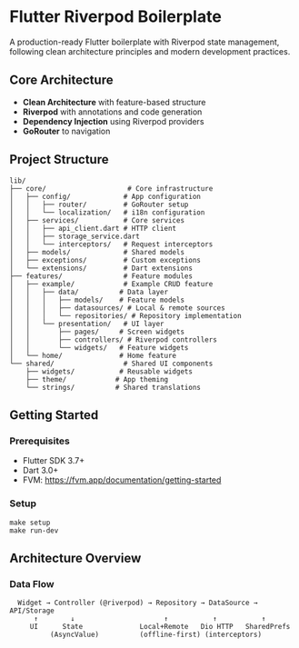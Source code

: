 # Flutter Riverpod Boilerplate

A production-ready Flutter boilerplate with Riverpod state management, following clean architecture principles and modern development practices.

## **Core Architecture**
- **Clean Architecture** with feature-based structure
- **Riverpod** with annotations and code generation
- **Dependency Injection** using Riverpod providers
- **GoRouter** to navigation

## Project Structure

```
lib/
├── core/                    # Core infrastructure
│   ├── config/             # App configuration
│   │   ├── router/         # GoRouter setup
│   │   └── localization/   # i18n configuration
│   ├── services/           # Core services
│   │   ├── api_client.dart # HTTP client
│   │   ├── storage_service.dart
│   │   └── interceptors/   # Request interceptors
│   ├── models/             # Shared models
│   ├── exceptions/         # Custom exceptions
│   └── extensions/         # Dart extensions
├── features/               # Feature modules
│   ├── example/            # Example CRUD feature
│   │   ├── data/          # Data layer
│   │   │   ├── models/    # Feature models
│   │   │   ├── datasources/ # Local & remote sources
│   │   │   └── repositories/ # Repository implementation
│   │   └── presentation/   # UI layer
│   │       ├── pages/     # Screen widgets
│   │       ├── controllers/ # Riverpod controllers
│   │       └── widgets/   # Feature widgets
│   └── home/              # Home feature
└── shared/                 # Shared UI components
    ├── widgets/           # Reusable widgets
    ├── theme/            # App theming
    └── strings/          # Shared translations
```

## Getting Started

### **Prerequisites**
- Flutter SDK 3.7+
- Dart 3.0+
- FVM: https://fvm.app/documentation/getting-started

### **Setup**
```
make setup
make run-dev
```

## Architecture Overview

### **Data Flow**
```
  Widget → Controller (@riverpod) → Repository → DataSource → API/Storage
      ↑        ↓                      ↑           ↑           ↑
     UI      State              Local+Remote   Dio HTTP   SharedPrefs
          (AsyncValue)          (offline-first) (interceptors)
```
